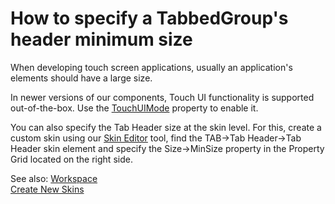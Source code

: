 # How to specify a TabbedGroup's header  minimum size

<p>When developing touch screen applications, usually an application's elements should have a large size.<br />
  
In newer versions of our components, Touch UI functionality is supported out-of-the-box. Use the <a href="https://docs.devexpress.com/WindowsForms/DevExpress.XtraEditors.WindowsFormsSettings.TouchUIMode">TouchUIMode</a> property to enable it.

You can also specify the Tab Header size at the skin level. For this, create a custom skin using our <a href="https://docs.devexpress.com/SkinEditor/1630/WinForms-Skin-Editor">Skin Editor</a> tool, find the TAB->Tab Header->Tab Header skin element and specify the Size->MinSize property in the Property Grid located on the right side.

See also:
<a href="https://docs.devexpress.com/SkinEditor/118387/workspace">Workspace</a></br>
<a href="https://docs.devexpress.com/SkinEditor/2547/create-new-skins">Create New Skins</a>
